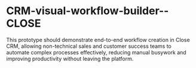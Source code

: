 # CRM-visual-workflow-builder--CLOSE
This prototype should demonstrate end-to-end workflow creation in Close CRM, allowing non-technical sales and customer success teams to automate complex processes effectively, reducing manual busywork and improving productivity without leaving the platform.
